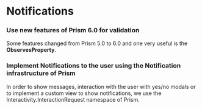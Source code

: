 ﻿# Notifications

### Use new features of Prism 6.0 for validation
Some features changed from Prism 5.0 to 6.0 and one very useful is the **ObservesProperty**.

### Implement Notifications to the user using the Notification infrastructure of Prism
In order to show messages, interaction with the user with yes/no modals or to implement a custom view to show notifications, we use the Interactivity.InteractionRequest namespace of Prism.
 